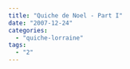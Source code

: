 ```yaml
---
title: "Quiche de Noel - Part I"
date: "2007-12-24"
categories: 
  - "quiche-lorraine"
tags: 
  - "2"
---
```



